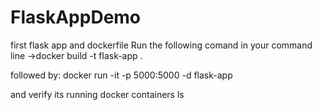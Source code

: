 # FlaskAppDemo
 first flask app and dockerfile
 Run the following comand in your command line
->docker build -t flask-app . 

followed by:
docker run -it -p 5000:5000 -d flask-app  

and verify its running
docker containers ls  
